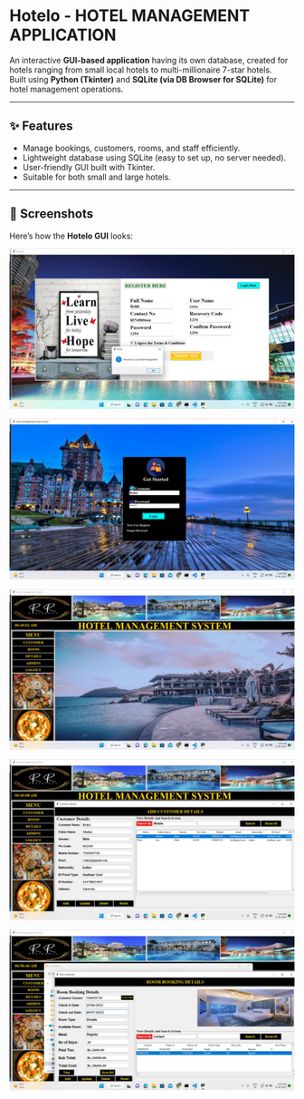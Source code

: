 # Hotelo - HOTEL MANAGEMENT APPLICATION

An interactive **GUI-based application** having its own database, created for hotels ranging from small local hotels to multi-millionaire 7-star hotels.  
Built using **Python (Tkinter)** and **SQLite (via DB Browser for SQLite)** for hotel management operations.

---

## ✨ Features
- Manage bookings, customers, rooms, and staff efficiently.
- Lightweight database using SQLite (easy to set up, no server needed).
- User-friendly GUI built with Tkinter.
- Suitable for both small and large hotels.

---

## 📸 Screenshots

Here’s how the **Hotelo GUI** looks:

![Hotelo Screenshot](https://raw.githubusercontent.com/rohit0828/Hotelo-/main/MY%20HOTEL%20PRO/images/Hotelo_New_Regis.jpg)

![](https://raw.githubusercontent.com/rohit0828/Hotelo-/main/MY%20HOTEL%20PRO/images/Hotelo_Login.jpg)

![](https://raw.githubusercontent.com/rohit0828/Hotelo-/main/MY%20HOTEL%20PRO/images/HOTELO_Interface.jpg)

![](https://raw.githubusercontent.com/rohit0828/Hotelo-/main/MY%20HOTEL%20PRO/images/Hotelo_Interface_Cust.jpg)

![](https://raw.githubusercontent.com/rohit0828/Hotelo-/main/MY%20HOTEL%20PRO/images/Hotelo_Interface_Room.jpg)
